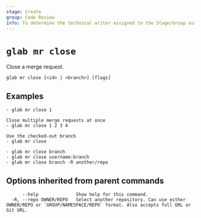 ```yaml
---
stage: Create
group: Code Review
info: To determine the technical writer assigned to the Stage/Group associated with this page, see https://about.gitlab.com/handbook/product/ux/technical-writing/#assignments
---
```


<!--
This documentation is auto generated by a script.
Please do not edit this file directly. Run `make gen-docs` instead.
-->

# `glab mr close`

Close a merge request.

```plaintext
glab mr close [<id> | <branch>] [flags]
```

## Examples

```console
- glab mr close 1

Close multiple merge requests at once
- glab mr close 1 2 3 4

Use the checked-out branch
- glab mr close

- glab mr close branch
- glab mr close username:branch
- glab mr close branch -R another/repo

```

## Options inherited from parent commands

```plaintext
      --help              Show help for this command.
  -R, --repo OWNER/REPO   Select another repository. Can use either OWNER/REPO or `GROUP/NAMESPACE/REPO` format. Also accepts full URL or Git URL.
```
